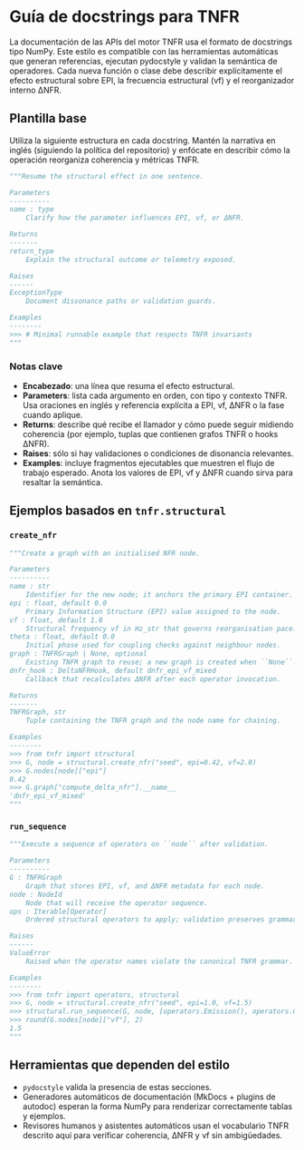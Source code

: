 # Guía de docstrings para TNFR

La documentación de las APIs del motor TNFR usa el formato de docstrings tipo
NumPy. Este estilo es compatible con las herramientas automáticas que generan
referencias, ejecutan pydocstyle y validan la semántica de operadores. Cada
nueva función o clase debe describir explícitamente el efecto estructural sobre
EPI, la frecuencia estructural (νf) y el reorganizador interno ΔNFR.

## Plantilla base

Utiliza la siguiente estructura en cada docstring. Mantén la narrativa en
inglés (siguiendo la política del repositorio) y enfócate en describir cómo la
operación reorganiza coherencia y métricas TNFR.

```python
"""Resume the structural effect in one sentence.

Parameters
----------
name : type
    Clarify how the parameter influences EPI, νf, or ΔNFR.

Returns
-------
return_type
    Explain the structural outcome or telemetry exposed.

Raises
------
ExceptionType
    Document dissonance paths or validation guards.

Examples
--------
>>> # Minimal runnable example that respects TNFR invariants
"""
```

### Notas clave

- **Encabezado**: una línea que resuma el efecto estructural.
- **Parameters**: lista cada argumento en orden, con tipo y contexto TNFR. Usa
  oraciones en inglés y referencia explícita a EPI, νf, ΔNFR o la fase cuando
  aplique.
- **Returns**: describe qué recibe el llamador y cómo puede seguir midiendo
  coherencia (por ejemplo, tuplas que contienen grafos TNFR o hooks ΔNFR).
- **Raises**: sólo si hay validaciones o condiciones de disonancia relevantes.
- **Examples**: incluye fragmentos ejecutables que muestren el flujo de trabajo
  esperado. Anota los valores de EPI, νf y ΔNFR cuando sirva para resaltar la
  semántica.

## Ejemplos basados en `tnfr.structural`

### `create_nfr`

```python
"""Create a graph with an initialised NFR node.

Parameters
----------
name : str
    Identifier for the new node; it anchors the primary EPI container.
epi : float, default 0.0
    Primary Information Structure (EPI) value assigned to the node.
vf : float, default 1.0
    Structural frequency νf in Hz_str that governs reorganisation pace.
theta : float, default 0.0
    Initial phase used for coupling checks against neighbour nodes.
graph : TNFRGraph | None, optional
    Existing TNFR graph to reuse; a new graph is created when ``None``.
dnfr_hook : DeltaNFRHook, default dnfr_epi_vf_mixed
    Callback that recalculates ΔNFR after each operator invocation.

Returns
-------
TNFRGraph, str
    Tuple containing the TNFR graph and the node name for chaining.

Examples
--------
>>> from tnfr import structural
>>> G, node = structural.create_nfr("seed", epi=0.42, vf=2.0)
>>> G.nodes[node]["epi"]
0.42
>>> G.graph["compute_delta_nfr"].__name__
'dnfr_epi_vf_mixed'
"""
```

### `run_sequence`

```python
"""Execute a sequence of operators on ``node`` after validation.

Parameters
----------
G : TNFRGraph
    Graph that stores EPI, νf, and ΔNFR metadata for each node.
node : NodeId
    Node that will receive the operator sequence.
ops : Iterable[Operator]
    Ordered structural operators to apply; validation preserves grammar.

Raises
------
ValueError
    Raised when the operator names violate the canonical TNFR grammar.

Examples
--------
>>> from tnfr import operators, structural
>>> G, node = structural.create_nfr("seed", epi=1.0, vf=1.5)
>>> structural.run_sequence(G, node, [operators.Emission(), operators.Coherence()])
>>> round(G.nodes[node]["vf"], 2)
1.5
"""
```

## Herramientas que dependen del estilo

- `pydocstyle` valida la presencia de estas secciones.
- Generadores automáticos de documentación (MkDocs + plugins de autodoc) esperan
  la forma NumPy para renderizar correctamente tablas y ejemplos.
- Revisores humanos y asistentes automáticos usan el vocabulario TNFR descrito
  aquí para verificar coherencia, ΔNFR y νf sin ambigüedades.
